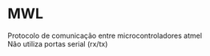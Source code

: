# MWL
Protocolo de comunicação entre microcontroladores atmel
<br/>Não utiliza portas serial (rx/tx)
